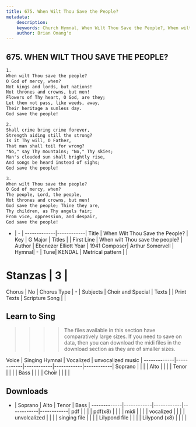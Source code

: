 ```yaml
---
title: 675. When Wilt Thou Save the People?
metadata:
    description: 
    keywords: Church Hymnal, When Wilt Thou Save the People?, When wilt Thou save the people?, 
    author: Brian Onang'o
---
```



## 675. WHEN WILT THOU SAVE THE PEOPLE?

```txt
1.
When wilt Thou save the people? 
O God of mercy, when? 
Not kings and lords, but nations! 
Not thrones and crowns, but men! 
Flowers of Thy heart, O God, are they; 
Let them not pass, like weeds, away, 
Their heritage a sunless day. 
God save the people! 

2.
Shall crime bring crime forever, 
Strength aiding still the strong? 
Is it Thy will, O Father, 
That man shall toil for wrong? 
"No," say Thy mountains; "No," Thy skies; 
Man's clouded sun shall brightly rise, 
And songs be heard instead of sighs; 
God save the people! 

3.
When wilt Thou save the people? 
O God of mercy, when? 
The people, Lord, the people, 
Not thrones and crowns, but men! 
God save the people; Thine they are, 
Thy children, as Thy angels fair; 
From vice, oppression, and despair, 
God save the people!
```

- |   -  |
-------------|------------|
Title | When Wilt Thou Save the People? |
Key | G Major |
Titles |  |
First Line | When wilt Thou save the people? |
Author | Ebenezer Elliott
Year | 1941
Composer| Arthur Somervell |
Hymnal|  - |
Tune| KENDAL |
Metrical pattern | |
# Stanzas | 3 |
Chorus | No |
Chorus Type | - |
Subjects | Choir and Special |
Texts |  |
Print Texts | 
Scripture Song |  |
  
## Learn to Sing

>>>> The files available in this section have comparatively large sizes. If you need to save on data, then you can download the midi files in the download section as they are of smaller sizes.

Voice |  Singing Hymnal | Vocalized | unvocalized music |
-------------|------------|------------|------------|------------|
Soprano | | | |
Alto | | | |
Tenor | | | |
Bass | | | |
Choir | | | |

## Downloads

- |  Soprano | Alto | Tenor | Bass |
-------------|------------|------------|------------|------------|
pdf | | | |
pdf(x8) | | | |
midi | | | |
vocalized | | | |
unvolcalized | | | |
singing file | | | |
Lilypond file | | | |
Lilypond (x8) | | | |
  